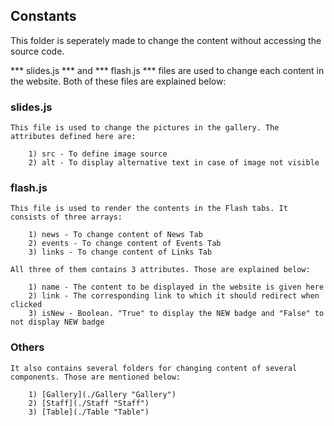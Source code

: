 ## Constants

This folder is seperately made to change the content without accessing the source code.

*** slides.js *** and *** flash.js *** files are used to change each content in the website. Both of these files are explained below:

### slides.js

    This file is used to change the pictures in the gallery. The attributes defined here are:

        1) src - To define image source
        2) alt - To display alternative text in case of image not visible

### flash.js

    This file is used to render the contents in the Flash tabs. It consists of three arrays:

        1) news - To change content of News Tab
        2) events - To change content of Events Tab
        3) links - To change content of Links Tab

    All three of them contains 3 attributes. Those are explained below:

        1) name - The content to be displayed in the website is given here
        2) link - The corresponding link to which it should redirect when clicked
        3) isNew - Boolean. "True" to display the NEW badge and "False" to not display NEW badge

### Others

    It also contains several folders for changing content of several components. Those are mentioned below:

        1) [Gallery](./Gallery "Gallery")
        2) [Staff](./Staff "Staff")
        3) [Table](./Table "Table")
